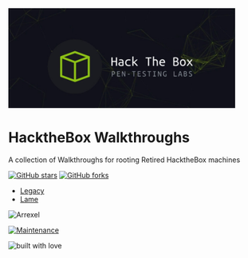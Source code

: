  <img src="https://github.com/L3thal14/HacktheBox-Walkthroughs/blob/master/htblogo.png?raw=true" height="200"  />
 
# HacktheBox Walkthroughs
 A collection of Walkthroughs for rooting Retired HacktheBox machines
 
[![GitHub stars](https://img.shields.io/github/stars/L3thal14/HacktheBox-Walkthroughs.svg?logo=github)]([https://github.com/L3thal14/HacktheBox-Walkthroughs/stargazers](https://github.com/L3thal14/HacktheBox-Walkthroughs/stargazers)) [![GitHub forks](https://img.shields.io/github/forks/L3thal14/HacktheBox-Walkthroughs.svg?logo=github&color=teal)]([https://github.com/L3thal14/HacktheBox-Walkthroughs/network/](https://github.com/L3thal14/HacktheBox-Walkthroughs/network/))


<ul>
   <li> <a href="https://github.com/L3thal14/HacktheBox-Walkthroughs/tree/master/Boxes/legacy">Legacy</a> </li>
  <li> <a href="https://github.com/L3thal14/HacktheBox-Walkthroughs/tree/master/Boxes/lame">Lame</a> </li>
</ul>

![Arrexel](http://www.hackthebox.eu/badge/image/245676)

[![Maintenance](https://img.shields.io/maintenance/yes/2020?color=green&logo=github)](https://github.com/L3thal14)

![built with love](https://forthebadge.com/images/badges/built-with-love.svg)
